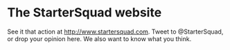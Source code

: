 The StarterSquad website
=======================

See it that action at http://www.startersquad.com. Tweet to @StarterSquad, or drop your opinion here.
We also want to know what you think.
